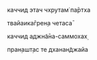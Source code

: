 каччид этач чхрутам̇ па̄ртха

твайаика̄грен̣а четаса̄

каччид аджн̃а̄на-саммохах̣

пран̣ашт̣ас те дханан̃джайа